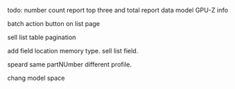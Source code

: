todo:
number count report
top three and total report
data model
GPU-Z info

batch action button on list page

sell list table pagination

add field location memory type. sell list field.

speard same partNUmber different profile.

chang model space